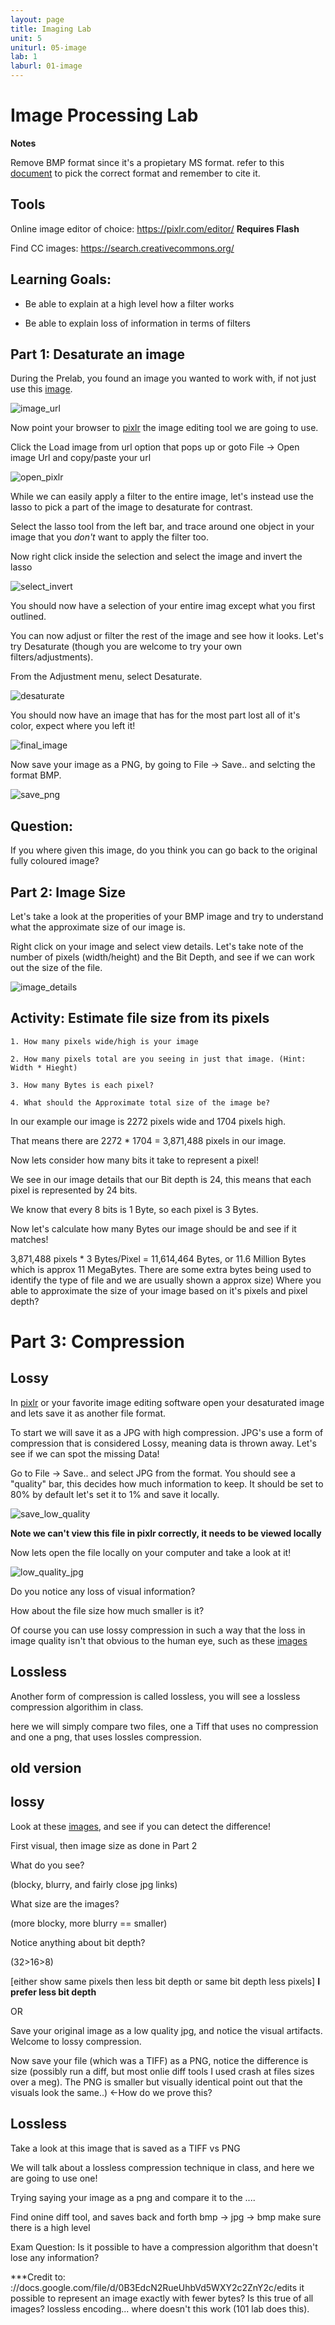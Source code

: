 ```yaml
---
layout: page
title: Imaging Lab
unit: 5
uniturl: 05-image
lab: 1
laburl: 01-image
---
```


Image Processing Lab
====================

**Notes**

Remove BMP format since it's a propietary MS format.
refer to this [document](http://users.wfu.edu/matthews/misc/graphics/formats/formats.html) to pick the correct format and remember to cite it.

Tools
-----
Online image editor of choice: https://pixlr.com/editor/ **Requires Flash**

Find CC images: https://search.creativecommons.org/

Learning Goals:
---------------
+ Be able to explain at a high level how a filter works 

+ Be able to explain loss of information in terms of filters

Part 1: Desaturate an image
---------------------------

During the Prelab, you found an image you wanted to work with, if not just use this [image](https://upload.wikimedia.org/wikipedia/commons/2/2f/There%27s_a_party%3F.jpg).

![image_url](img_url.png)

Now point your browser to [pixlr](https://pixlr.com/editor/) the image editing tool we are going to use.

Click the Load image from url option that pops up or goto File -> Open image Url and copy/paste your url

![open_pixlr](pixlr.png)

While we can easily apply a filter to the entire image, let's instead use the lasso to pick a part of the image to desaturate for contrast.

Select the lasso tool from the left bar, and trace around one object in your image that you *don't* want to apply the filter too.

Now right click inside the selection and select the image and invert the lasso 

![select_invert](invert.png)

You should now have a selection of your entire imag except what you first outlined. 

You can now adjust or filter the rest of the image and see how it looks. Let's try Desaturate (though you are welcome to try your own filters/adjustments).

From the Adjustment menu, select Desaturate.

![desaturate](desaturate.png)

You should now have an image that has for the most part lost all of it's color, expect where you left it!

![final_image](final_image.png) 

Now save your image as a PNG, by going to File -> Save.. and selcting the format BMP.

![save_png](save_png.png)

Question:
----------
If you where given this image, do you think you can go back to the original fully coloured image?


Part 2: Image Size
------------------

Let's take a look at the properities of your BMP image and try to understand what the approximate size of our image is.

Right click on your image and select view details. Let's take note of the number of pixels (width/height) and the Bit Depth, and see if we can work out the size of the file.

![image_details](image_details.png)

Activity: Estimate file size from its pixels
---------------------------------------------

	1. How many pixels wide/high is your image

	2. How many pixels total are you seeing in just that image. (Hint: Width * Hieght)

	3. How many Bytes is each pixel?

	4. What should the Approximate total size of the image be?

In our example our image is 2272 pixels wide and 1704 pixels high.

That means there are 2272 * 1704 = 3,871,488  pixels in our image.

Now lets consider how many bits it take to represent a pixel!

We see in our image details that our Bit depth is 24, this means that each pixel is represented by 24 bits.

We know that every 8 bits is 1 Byte, so each pixel is 3 Bytes. 

Now let's calculate how many Bytes our image should be and see if it matches!

3,871,488 pixels * 3 Bytes/Pixel = 11,614,464 Bytes, or 11.6 Million Bytes which is approx 11 MegaBytes. There are some extra bytes being used to identify the type of file and we are usually shown a approx size)	
Where you able to approximate the size of your image based on it's pixels and pixel depth?

Part 3: Compression
===================


Lossy
-----

In [pixlr]() or your favorite image editing software open your desaturated image and lets save it as another file format.

To start we will save it as a JPG with high compression. JPG's use a form of compression that is considered Lossy, meaning data is thrown away. Let's see if we can spot the missing Data!

Go to File -> Save.. and select JPG from the format. You should see a "quality" bar, this decides how much information to keep. It should be set to 80% by default let's set it to 1% and save it locally.

![save_low_quality](low_quality_jpg.png)

**Note we can't view this file in pixlr correctly, it needs to be viewed locally**

Now lets open the file locally on your computer and take a look at it! 

![low_quality_jpg](desaturated_jpg_1.jpg)

Do you notice any loss of visual information?

How about the file size how much smaller is it?

Of course you can use lossy compression in such a way that the loss in image quality isn't that obvious to the human eye, such as these [images](https://en.wikipedia.org/wiki/File:Quality_comparison_jpg_vs_saveforweb.jpg)

Lossless
--------

Another form of compression is called lossless, you will see a lossless compression algorithim in class.

here we will simply compare two files, one a Tiff that uses no compression and one a png, that uses lossles compression.




old version
-----------


lossy
-----


Look at these [images](https://en.wikipedia.org/wiki/File:Quality_comparison_jpg_vs_saveforweb.jpg), and see if you can detect the difference!

First visual, then image size as done in Part 2

What do you see?

(blocky, blurry, and fairly close jpg links)

What size are the images?

(more blocky, more blurry == smaller)

Notice anything about bit depth?

(32>16>8)

[either show same pixels then less bit depth or same bit depth less pixels] **I prefer less bit depth**


OR

Save your original image as a low quality jpg, and notice the visual artifacts. Welcome to lossy compression.

Now save your file (which was a TIFF) as a PNG, notice the difference is size (possibly run a diff, but most onlie diff tools I used crash at files sizes over a meg). The PNG is smaller but visually identical point out that the visuals look the same..) <-How do we prove this?


Lossless
--------

Take a look at this image that is saved as a TIFF vs PNG

We will talk about a lossless compression technique in class, and here we are going to use one!

Trying saying your image as a png and compare it to the ....


Find onine diff tool, and saves back and forth bmp -> jpg -> bmp make sure there is a high level


Exam Question: Is it possible to have a compression algorithm that doesn't lose any information?


***Credit to: 
://docs.google.com/file/d/0B3EdcN2RueUhbVd5WXY2c2ZnY2c/edits it possible to represent an image exactly with fewer bytes? Is this true of all images? lossless encoding... where doesn't this work (101 lab does this).

